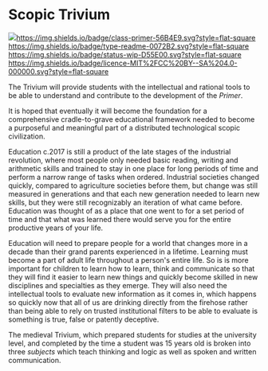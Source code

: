 
# Scopic Trivium

![ ](https://img.shields.io/badge/made%20by-Chenla%20Institute-999999.svg?style=flat-square)<https://img.shields.io/badge/class-primer-56B4E9.svg?style=flat-square>
<https://img.shields.io/badge/type-readme-0072B2.svg?style=flat-square>
<https://img.shields.io/badge/status-wip-D55E00.svg?style=flat-square>
<https://img.shields.io/badge/licence-MIT%2FCC%20BY--SA%204.0-000000.svg?style=flat-square>

The Trivium will provide students with the intellectual and rational
tools to be able to understand and contribute to the development of
the *Primer*.  

It is hoped that eventually it will become the foundation for a
comprehensive cradle-to-grave educational framework needed to become a
purposeful and meaningful part of a distributed technological scopic
civilization.

Education c.2017 is still a product of the late stages of the
industrial revolution, where most people only needed basic reading,
writing and arithmetic skills and trained to stay in one place for
long periods of time and perform a narrow range of tasks when ordered.
Industrial societies changed quickly, compared to agriculture
societies before them, but change was still measured in generations
and that each new generation needed to learn new skills, but they were
still recognizably an iteration of what came before.  Education was
thought of as a place that one went to for a set period of time and
that what was learned there would serve you for the entire productive
years of your life.

Education will need to prepare people for a world that changes more in
a decade than their grand parents experienced in a lifetime.  Learning
must become a part of adult life throughout a person's entire life.
So is is more important for children to learn how to learn, think and
communicate so that they will find it easier to learn new things and
quickly become skilled in new disciplines and specialties as they
emerge.  They will also need the intellectual tools to evaluate new
information as it comes in, which happens so quickly now that all of
us are drinking directly from the firehose rather than being able to
rely on trusted institutional filters to be able to evaluate is
something is true, false or patently deceptive.

The medieval Trivium, which prepared students for studies at the
university level, and completed by the time a student was 15 years old
is broken into three *subjects* which teach thinking and logic as well as
spoken and written communication.

